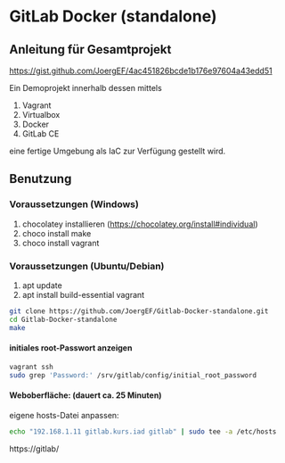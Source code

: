 # GitLab Docker (standalone)

## Anleitung für Gesamtprojekt
https://gist.github.com/JoergEF/4ac451826bcde1b176e97604a43edd51

Ein Demoprojekt innerhalb dessen mittels

  1. Vagrant
  2. Virtualbox
  3. Docker
  4. GitLab CE
  
eine fertige Umgebung als IaC zur Verfügung gestellt wird.

## Benutzung

### Voraussetzungen (Windows)

  1. chocolatey installieren (https://chocolatey.org/install#individual)
  2. choco install make
  3. choco install vagrant

### Voraussetzungen (Ubuntu/Debian)

  1. apt update
  2. apt install build-essential vagrant

```bash
git clone https://github.com/JoergEF/Gitlab-Docker-standalone.git
cd Gitlab-Docker-standalone
make
```

#### initiales root-Passwort anzeigen

```bash
vagrant ssh
sudo grep 'Password:' /srv/gitlab/config/initial_root_password
```

#### Weboberfläche: (dauert ca. 25 Minuten)
  eigene hosts-Datei anpassen:
  
  ```bash
  echo "192.168.1.11 gitlab.kurs.iad gitlab" | sudo tee -a /etc/hosts
  ```
  
  https://gitlab/
